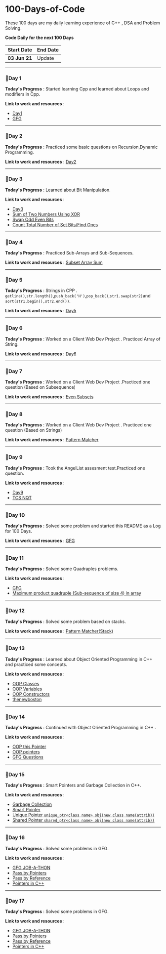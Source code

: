 # 100-Days-of-Code
These 100 days are my daily learning experience of C++ , DSA and Problem Solving. 

**Code Daily for the next 100 Days**

| Start Date | End Date | 
| --- | ---|
| **03 Jun 21** | Update |

---

### 🚩Day 1 
**Today's Progress** : Started learning Cpp and learned about Loops and modifiers in Cpp.

**Link to work and resources** : 
- [Day1](https://github.com/suubh/100-Days-of-Code/tree/main/Day-1)
- [GFG](https://practice.geeksforgeeks.org/batch/fork-cpp)

---

### 🚩Day 2 
**Today's Progress** : Practiced some basic questions on Recursion,Dynamic Programming.

**Link to work and resources** : [Day2](https://github.com/suubh/100-Days-of-Code/tree/main/Day-2)

---

### 🚩Day 3 
**Today's Progress** : Learned about Bit Manipulation.

**Link to work and resources** : 
- [Day3](https://github.com/suubh/100-Days-of-Code/tree/main/Day-3)
- [Sum of Two Numbers Using XOR](https://github.com/suubh/100-Days-of-Code/blob/main/Day-3/sum-of-two-num-using-XOR.cpp)
- [Swap Odd Even Bits](https://github.com/suubh/100-Days-of-Code/blob/main/Day-3/swap-odd-even-bits.cpp)
- [Count Total Number of Set Bits/Find Ones](https://github.com/suubh/100-Days-of-Code/blob/main/Day-3/amazon_interview.cpp)


---

### 🚩Day 4 
**Today's Progress** : Practiced Sub-Arrays and Sub-Sequences.

**Link to work and resources** : [Subset Array Sum](https://github.com/suubh/100-Days-of-Code/blob/main/Day-4/array-subset.cpp)


---

### 🚩Day 5 
**Today's Progress** : Strings in CPP . `getline()`,`str.length()`,`push_back('H')`,`pop_back()`,`str1.swap(str2)`and `sort(str1.begin(),str2.end())`.

**Link to work and resources** : [Day5](https://github.com/suubh/100-Days-of-Code/blob/main/Day-5/strings-cont.cpp)

---

### 🚩Day 6 
**Today's Progress** : Worked on a Client Web Dev Project . Practiced Array of String.

**Link to work and resources** : [Day6](https://github.com/suubh/100-Days-of-Code/blob/main/Day-6/array-string.cpp)

---

### 🚩Day 7 
**Today's Progress** : Worked on a Client Web Dev Project .Practiced one question (Based on Subsequence)

**Link to work and resources** : [Even Subsets](https://github.com/suubh/100-Days-of-Code/blob/main/Day-7/Even-Subsets.cpp)

---

### 🚩Day 8 
**Today's Progress** : Worked on a Client Web Dev Project . Practiced one question (Based on Strings)

**Link to work and resources** : [Pattern Matcher](https://github.com/suubh/100-Days-of-Code/blob/main/Day-8/pattern_matcher.cpp)

---

### 🚩Day 9 
**Today's Progress** : Took the AngelList assesment test.Practiced one question.

**Link to work and resources** : 
- [Day9](https://github.com/suubh/100-Days-of-Code/tree/main/Day-9)
- [TCS NQT](https://github.com/suubh/100-Days-of-Code/blob/main/Day-9/TCS-NQT-practice.cpp)

---

### 🚩Day 10 
**Today's Progress** : Solved some problem and started this README as a Log for 100 Days.

**Link to work and resources** : [GFG](https://practice.geeksforgeeks.org/batch/fork-cpp)

---

### 🚩Day 11 
**Today's Progress** : Solved some Quadraples problems.

**Link to work and resources** : 
- [GFG](https://practice.geeksforgeeks.org/batch/fork-cpp)
- [Maximum product quadruple (Sub-sequence of size 4) in array](https://github.com/suubh/100-Days-of-Code/blob/main/Day-11/TCS-NQT-PraciceB.cpp)

---

### 🚩Day 12 
**Today's Progress** : Solved some problem based on stacks.

**Link to work and resources** : [Pattern Matcher(Stack)](https://github.com/suubh/100-Days-of-Code/blob/main/Day-12/Pattern_Match(Using-Stack).cpp)

---

### 🚩Day 13 
**Today's Progress** : Learned about Object Oriented Programming in C++ and practiced some concepts.

**Link to work and resources** : 
- [OOP Classes](https://github.com/suubh/100-Days-of-Code/blob/main/Day-13/OOP.cpp)
- [OOP Variables](https://github.com/suubh/100-Days-of-Code/blob/main/Day-13/OOP-Variables.cpp)
- [OOP Constructors](https://github.com/suubh/100-Days-of-Code/blob/main/Day-13/OOP-Constructor.cpp)
- [thenewboston](https://www.youtube.com/watch?v=ABRP_5RYhqU&ab_channel=thenewbostonthenewboston)

---

### 🚩Day 14 
**Today's Progress** : Continued with Object Oriented Programming in C++ .

**Link to work and resources** : 
- [OOP this Pointer](https://github.com/suubh/100-Days-of-Code/blob/main/Day-14/OOP-this.cpp)
- [OOP pointers](https://github.com/suubh/100-Days-of-Code/blob/main/Day-14/OOP-function-chain.cpp)
- [GFG Questions](https://practice.geeksforgeeks.org/tracks/module-3-pointers-and-objects%20/?batchId=113)

---

### 🚩Day 15 
**Today's Progress** : Smart Pointers and Garbage Collection in C++.

**Link to work and resources** : 
- [Garbage Collection](https://github.com/suubh/100-Days-of-Code/blob/main/Day-15/smart_pointers.cpp)
- [Smart Pointer](https://github.com/suubh/100-Days-of-Code/blob/main/Day-15/smart_pointers_intro.cpp)
- [Unique Pointer `unique_ptr<class name> obj(new class name(attrib))`](https://github.com/suubh/100-Days-of-Code/blob/main/Day-15/unique_ptr.cpp)
- [Shared Pointer `shared_ptr<class name> obj(new class name(attrib))`](https://github.com/suubh/100-Days-of-Code/blob/main/Day-15/shared_ptr.cpp)

---

### 🚩Day 16 
**Today's Progress** : Solved some problems in GFG.

**Link to work and resources** : 
- [GFG JOB-A-THON](https://github.com/suubh/100-Days-of-Code/blob/main/Day-16/GFG_JOB-A-THON.cpp)
- [Pass by Pointers](https://github.com/suubh/100-Days-of-Code/blob/main/Day-16/pass_by_pointers.cpp)
- [Pass by Reference](https://github.com/suubh/100-Days-of-Code/blob/main/Day-16/pass_by_reference.cpp)
- [Pointers in C++](https://github.com/suubh/100-Days-of-Code/blob/main/Day-16/pointers_basics.cpp)

---

### 🚩Day 17 
**Today's Progress** : Solved some problems in GFG.

**Link to work and resources** : 
- [GFG JOB-A-THON](https://github.com/suubh/100-Days-of-Code/blob/main/Day-17/GFG_JOB-A-THON.cpp)
- [Pass by Pointers](https://github.com/suubh/100-Days-of-Code/blob/main/Day-17/pass_by_pointers.cpp)
- [Pass by Reference](https://github.com/suubh/100-Days-of-Code/blob/main/Day-17/pass_by_reference.cpp)
- [Pointers in C++](https://github.com/suubh/100-Days-of-Code/blob/main/Day-17/pointers_basics.cpp)



